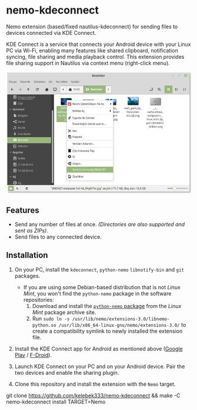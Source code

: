 nemo-kdeconnect
====================
Nemo extension (based/fixed nautilus-kdeconnect) for sending files to devices connected via KDE Connect.

KDE Connect is a service that connects your Android device with your Linux PC via Wi-Fi, enabling many features like shared clipboard, notification syncing, file sharing and media playback control. This extension provides file sharing support in Nautilus via context menu (right-click menu).

![Screenshot](./nemo-kdeconnect.png)

Features
---------
* Send any number of files at once. _(Directories are also supported and sent as ZIPs)_.
* Send files to any connected device.

Installation
-------------

1. On your PC, install the `kdeconnect`, `python-nemo` `libnotify-bin` and `git` packages.

     * If you are using some Debian-based distribution that is not *Linux Mint*, you won't find the `python-nemo` package in the software repositories:
        1. Download and install the [`python-nemo` package](http://packages.linuxmint.com/pool/backport/n/nemo-python/) from the *Linux Mint* package archive site.
        2. Run `sudo ln -s /usr/lib/nemo/extensions-3.0/libnemo-python.so /usr/lib/x86_64-linux-gnu/nemo/extensions-3.0/` to create a compatibility symlink to newly installed the extension file.
        
2. Install the KDE Connect app for Android as mentioned above ([Google Play](https://play.google.com/store/apps/details?id=org.kde.kdeconnect_tp) / [F-Droid](https://f-droid.org/repository/browse/?fdid=org.kde.kdeconnect_tp)).

3. Launch KDE Connect on your PC and on your Android device. Pair the two devices and enable the sharing plugin.

4. Clone this repository and install the extension with the `Nemo` target.

git clone https://github.com/kelebek333/nemo-kdeconnect && make -C nemo-kdeconnect install TARGET=Nemo
